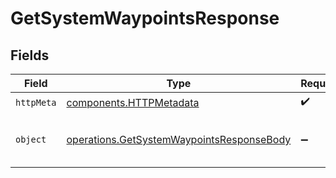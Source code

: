 # GetSystemWaypointsResponse


## Fields

| Field                                                                                                  | Type                                                                                                   | Required                                                                                               | Description                                                                                            |
| ------------------------------------------------------------------------------------------------------ | ------------------------------------------------------------------------------------------------------ | ------------------------------------------------------------------------------------------------------ | ------------------------------------------------------------------------------------------------------ |
| `httpMeta`                                                                                             | [components.HTTPMetadata](../../models/components/httpmetadata.md)                                     | :heavy_check_mark:                                                                                     | N/A                                                                                                    |
| `object`                                                                                               | [operations.GetSystemWaypointsResponseBody](../../models/operations/getsystemwaypointsresponsebody.md) | :heavy_minus_sign:                                                                                     | Successfully fetched all waypoints in the system.                                                      |